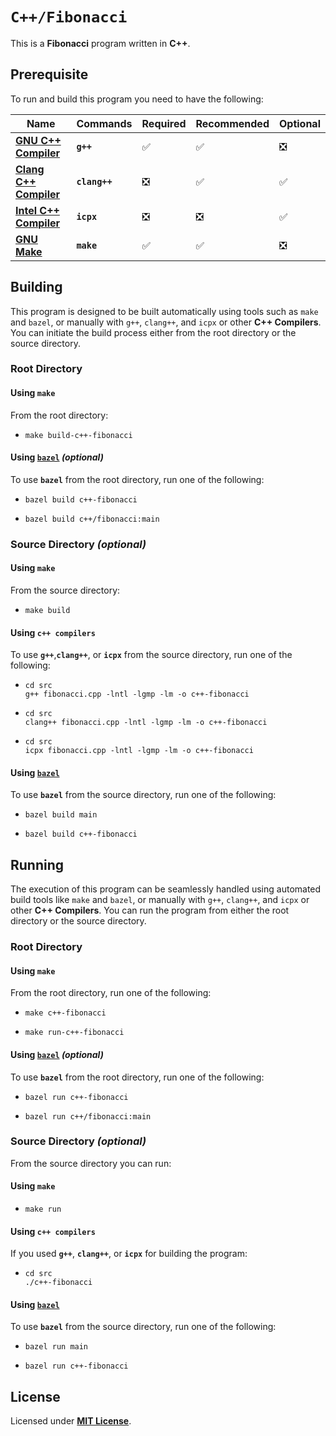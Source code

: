# `C++/Fibonacci`

This is a **Fibonacci** program written in **C++**.

## Prerequisite

To run and build this program you need to have the following:

| Name | Commands | Required | Recommended | Optional |
|------|---------|----------|-------------|----------|
| [**GNU C++ Compiler**](https://gcc.gnu.org) | **`g++`** | &#9989; | &#9989; | &#10062; |
| [**Clang C++ Compiler**](https://releases.llvm.org/download.html) | **`clang++`** | &#10062; | &#9989; | &#9989; |
| [**Intel C++ Compiler**](https://www.intel.com/content/www/us/en/developer/tools/oneapi/dpc-compiler.html) | **`icpx`** | &#10062; | &#10062; | &#9989; |
| [**GNU Make**](https://www.gnu.org/software/make/) | **`make`** | &#9989; | &#9989; | &#10062; |

## Building

This program is designed to be built automatically using tools such as `make` and `bazel`, or manually with `g++`, `clang++`, and `icpx` or other **C++ Compilers**. You can initiate the build process either from the root directory or the source directory.

### Root Directory

#### Using `make`

From the root directory:

* ```
  make build-c++-fibonacci
  ```

#### Using [`bazel`](https://bazel.build/install) _(optional)_

To use **`bazel`** from the root directory, run one of the following:

* ```
  bazel build c++-fibonacci
  ```
* ```
  bazel build c++/fibonacci:main
  ```

### Source Directory _(optional)_

#### Using `make`

From the source directory:

* ```
  make build
  ```

#### Using `c++ compilers`

To use **`g++`**,**`clang++`**, or **`icpx`** from the source directory, run one of the following:

* ```
  cd src
  g++ fibonacci.cpp -lntl -lgmp -lm -o c++-fibonacci
  ```
* ```
  cd src
  clang++ fibonacci.cpp -lntl -lgmp -lm -o c++-fibonacci
  ```
* ```
  cd src
  icpx fibonacci.cpp -lntl -lgmp -lm -o c++-fibonacci
  ```

#### Using [`bazel`](https://bazel.build/install)

To use **`bazel`** from the source directory, run one of the following:

* ```
  bazel build main
  ```
* ```
  bazel build c++-fibonacci
  ```

## Running

The execution of this program can be seamlessly handled using automated build tools like `make` and `bazel`, or manually with `g++`, `clang++`, and `icpx` or other **C++ Compilers**. You can run the program from either the root directory or the source directory.

### Root Directory

#### Using `make`

From the root directory, run one of the following:

* ```
  make c++-fibonacci
  ```
* ```
  make run-c++-fibonacci
  ```

#### Using [`bazel`](https://bazel.build/install) _(optional)_

To use **`bazel`** from the root directory, run one of the following:

* ```
  bazel run c++-fibonacci
  ```
* ```
  bazel run c++/fibonacci:main
  ```

### Source Directory _(optional)_

From the source directory you can run:

#### Using `make`

* ```
  make run
  ```

#### Using `c++ compilers`

If you used **`g++`**, **`clang++`**, or **`icpx`** for building the program:

* ```
  cd src
  ./c++-fibonacci
  ```

#### Using [`bazel`](https://bazel.build/install)

To use **`bazel`** from the source directory, run one of the following:

* ```
  bazel run main
  ```
* ```
  bazel run c++-fibonacci
  ```

## License

Licensed under [**MIT License**](https://github.com/altersabeh/codes/blob/main/LICENSE).
